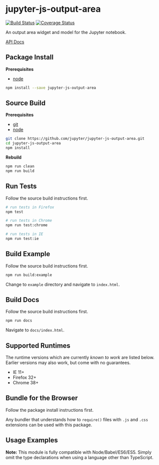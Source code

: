 jupyter-js-output-area
======================

[![Build Status](https://travis-ci.org/jupyter/jupyter-js-output-area.svg)](https://travis-ci.org/jupyter/jupyter-js-output-area?branch=master)
[![Coverage Status](https://coveralls.io/repos/jupyter/jupyter-js-output-area/badge.svg?branch=master&service=github)](https://coveralls.io/github/jupyter/jupyter-js-output-area?branch=master)

An output area widget and model for the Jupyter notebook.

[API Docs](http://jupyter.github.io/jupyter-js-output-area/)


Package Install
---------------

**Prerequisites**
- [node](http://nodejs.org/)

```bash
npm install --save jupyter-js-output-area
```


Source Build
------------

**Prerequisites**
- [git](http://git-scm.com/)
- [node](http://nodejs.org/)

```bash
git clone https://github.com/jupyter/jupyter-js-output-area.git
cd jupyter-js-output-area
npm install
```

**Rebuild**
```bash
npm run clean
npm run build
```


Run Tests
---------

Follow the source build instructions first.

```bash
# run tests in Firefox
npm test

# run tests in Chrome
npm run test:chrome

# run tests in IE
npm run test:ie
```


Build Example
-------------

Follow the source build instructions first.

```bash
npm run build:example
```

Change to `example` directory and navigate to `index.html`.


Build Docs
----------

Follow the source build instructions first.

```bash
npm run docs
```

Navigate to `docs/index.html`.


Supported Runtimes
------------------

The runtime versions which are currently *known to work* are listed below.
Earlier versions may also work, but come with no guarantees.

- IE 11+
- Firefox 32+
- Chrome 38+


Bundle for the Browser
----------------------

Follow the package install instructions first.

Any bundler that understands how to `require()` files with `.js` and `.css`
extensions can be used with this package.


Usage Examples
--------------

**Note:** This module is fully compatible with Node/Babel/ES6/ES5. Simply
omit the type declarations when using a language other than TypeScript.
